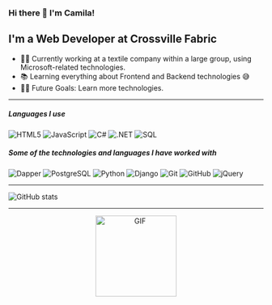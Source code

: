 ### Hi there 👋 I'm Camila!



## I'm a Web Developer at Crossville Fabric

- 👨‍💻 Currently working at a textile company within a large group, using Microsoft-related technologies.
- 📚 Learning everything about Frontend and Backend technologies 😅
- 💪🏼 Future Goals: Learn more technologies.

---

##### Languages I use

![HTML5](https://img.shields.io/badge/-HTML5-000000?style=flat&logo=html5)
![JavaScript](https://img.shields.io/badge/-JavaScript-000000?style=flat&logo=javascript)
![C#](https://img.shields.io/badge/-C%23-000000?style=flat&logo=c-sharp)
![.NET](https://img.shields.io/badge/-.NET-000000?style=flat&logo=dot-net)
![SQL](https://img.shields.io/badge/-SQL-000000?style=flat&logo=sql)


##### Some of the technologies and languages I have worked with
![Dapper](https://img.shields.io/badge/Dapper-000000?style=flat&logo=dapper)
![PostgreSQL](https://img.shields.io/badge/PostgreSQL-000000?style=flat&logo=postgresql)
![Python](https://img.shields.io/badge/Python-000000?style=flat&logo=python)
![Django](https://img.shields.io/badge/Django-000000?style=flat&logo=django)
![Git](https://img.shields.io/badge/-Git-222222?style=flat&logo=git&logoColor=F05032)
![GitHub](https://img.shields.io/badge/-GitHub-222222?style=flat&logo=github&logoColor=181717)
![jQuery](https://img.shields.io/badge/-jQuery-222222?style=flat&logo=jQuery&logoColor=0769AD)

---
![GitHub stats](https://github-readme-stats.vercel.app/api?username=khamilazz91&show_icons=true&count_private=true&hide=prs&theme=radical)



---

<div style="text-align: center;">
  <img alt="GIF" height="160px" src="https://media2.giphy.com/media/v1.Y2lkPTc5MGI3NjExdDM2d2libXp0MnE1bDZjMzhveHBrZzdiNmM2cHI1YXlwZGUyczF6OCZlcD12MV9pbnRlcm5hbF9naWZfYnlfaWQmY3Q9Zw/lJNoBCvQYp7nq/giphy.gif" />
</div>
